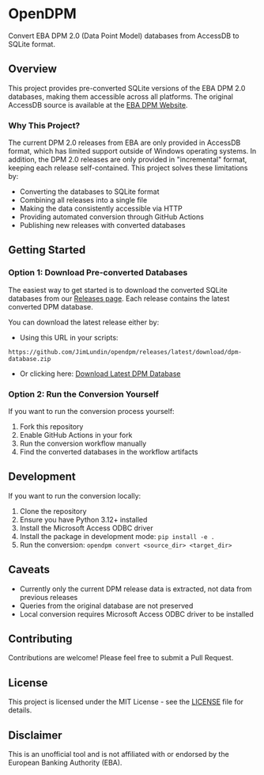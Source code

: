 # OpenDPM

Convert EBA DPM 2.0 (Data Point Model) databases from AccessDB to SQLite format.

## Overview

This project provides pre-converted SQLite versions of the EBA DPM 2.0 databases, making them accessible across all platforms. The original AccessDB source is available at the [EBA DPM Website](https://www.eba.europa.eu/risk-and-data-analysis/reporting-frameworks/dpm-data-dictionary).

### Why This Project?

The current DPM 2.0 releases from EBA are only provided in AccessDB format, which has limited support outside of Windows operating systems. In addition, the DPM 2.0 releases are only provided in "incremental" format, keeping each release self-contained. This project solves these limitations by:
- Converting the databases to SQLite format
- Combining all releases into a single file
- Making the data consistently accessible via HTTP
- Providing automated conversion through GitHub Actions
- Publishing new releases with converted databases

## Getting Started

### Option 1: Download Pre-converted Databases

The easiest way to get started is to download the converted SQLite databases from our [Releases page](https://github.com/JimLundin/opendpm/releases). Each release contains the latest converted DPM database.

You can download the latest release either by:
- Using this URL in your scripts:
```
https://github.com/JimLundin/opendpm/releases/latest/download/dpm-database.zip
```
- Or clicking here: [Download Latest DPM Database](https://github.com/JimLundin/opendpm/releases/latest/download/dpm-database.zip)

### Option 2: Run the Conversion Yourself

If you want to run the conversion process yourself:

1. Fork this repository
2. Enable GitHub Actions in your fork
3. Run the conversion workflow manually
4. Find the converted databases in the workflow artifacts

## Development

If you want to run the conversion locally:

1. Clone the repository
2. Ensure you have Python 3.12+ installed
3. Install the Microsoft Access ODBC driver
4. Install the package in development mode: `pip install -e .`
5. Run the conversion: `opendpm convert <source_dir> <target_dir>`

## Caveats

- Currently only the current DPM release data is extracted, not data from previous releases
- Queries from the original database are not preserved
- Local conversion requires Microsoft Access ODBC driver to be installed

## Contributing

Contributions are welcome! Please feel free to submit a Pull Request.

## License

This project is licensed under the MIT License - see the [LICENSE](LICENSE) file for details.

## Disclaimer

This is an unofficial tool and is not affiliated with or endorsed by the European Banking Authority (EBA).
